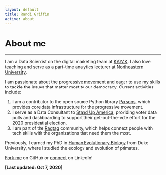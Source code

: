 ```yaml
---
layout: default
title: Randi Griffin
active: about
---
```


<p><h1>About me</h1></p>

___

I am a Data Scientist on the digital marketing team at [KAYAK](https://www.kayak.com/). I also love teaching and serve as a part-time analytics lecturer at [Northeastern University](https://www.northeastern.edu/graduate/analytics/).  

I am passionate about the [progressive movement](https://www.guide.progressivedatajobs.org/02_what_is_prog_analytics) and eager to use my skills to tackle the issues that matter most to our democracy. Current activities include:

1. I am a contributor to the open source Python library [Parsons](https://move-coop.github.io/parsons/html/index.html), which provides core data infrastructure for the progressive movement. 
2. I serve as a Data Consultant to [Stand Up America](https://www.standupamerica.com/), providing voter data pulls and dashboarding to support their get-out-the-vote effort for the 2020 presidential election.
3. I am part of the [Ragtag](https://ragtag.org/) community, which helps connect people with tech skills with the organizations that need them the most.

Previously, I earned my PhD in [Human Evolutionary Biology](https://evolutionaryanthropology.duke.edu/) from Duke University, where I studied the ecology and evolution of primates. 

[Fork me](https://github.com/rgriff23) on GitHub or [connect](https://www.linkedin.com/in/randigriffin) on LinkedIn! 

**[Last updated: Oct 7, 2020]**